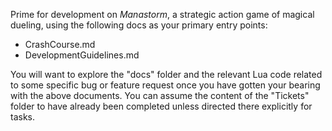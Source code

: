Prime for development on _Manastorm_, a strategic action game of magical dueling, using the following docs as your primary entry points:

* CrashCourse.md
* DevelopmentGuidelines.md

You will want to explore the "docs" folder and the relevant Lua code related to some specific bug or feature request once you have gotten your bearing with the above documents. You can assume the content of the "Tickets" folder to have already been completed unless directed there explicitly for tasks.